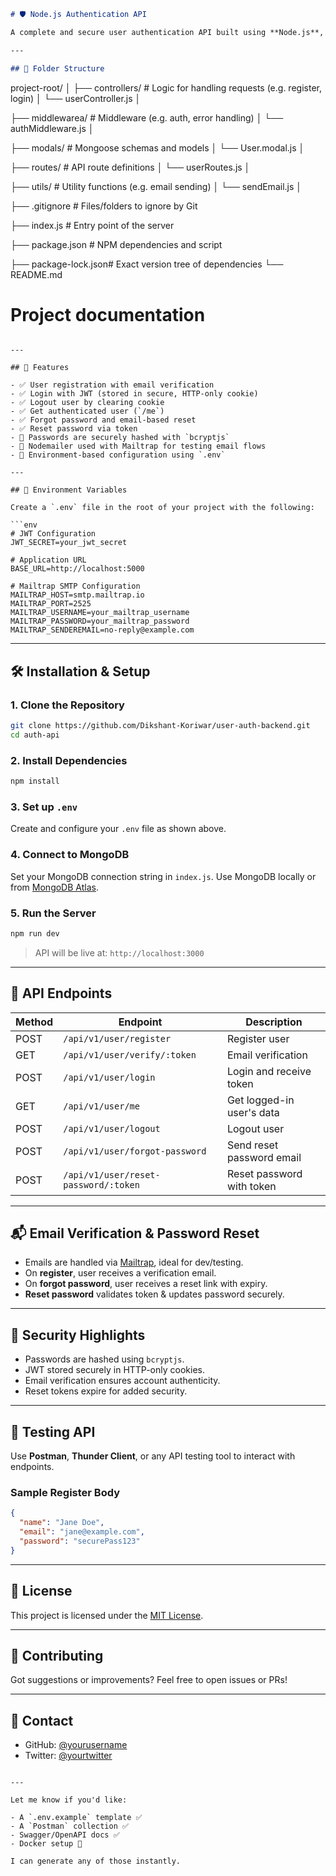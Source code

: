 ﻿
```markdown
# 🛡️ Node.js Authentication API

A complete and secure user authentication API built using **Node.js**, **Express**, **MongoDB**, **JWT**, and **Mailtrap**. This backend service supports registration with email verification, login, logout, forgot/reset password, and protected routes.

---

## 📁 Folder Structure

```
project-root/
│
├── controllers/            # Logic for handling requests (e.g. register, login)
│   └── userController.js
│

├── middlewarea/            # Middleware (e.g. auth, error handling)
│   └── authMiddleware.js
│

├── modals/                 # Mongoose schemas and models
│   └── User.modal.js
│

├── routes/                 # API route definitions
│   └── userRoutes.js
│

├── utils/                  # Utility functions (e.g. email sending)
│   └── sendEmail.js
│

├── .gitignore  # Files/folders to ignore by Git

├── index.js   # Entry point of the server

├── package.json  # NPM dependencies and script

├── package-lock.json# Exact version tree of dependencies
└── README.md      
# Project documentation
```

---

## 🚀 Features

- ✅ User registration with email verification
- ✅ Login with JWT (stored in secure, HTTP-only cookie)
- ✅ Logout user by clearing cookie
- ✅ Get authenticated user (`/me`)
- ✅ Forgot password and email-based reset
- ✅ Reset password via token
- 🔐 Passwords are securely hashed with `bcryptjs`
- 📧 Nodemailer used with Mailtrap for testing email flows
- 🔗 Environment-based configuration using `.env`

---

## 🌱 Environment Variables

Create a `.env` file in the root of your project with the following:

```env
# JWT Configuration
JWT_SECRET=your_jwt_secret

# Application URL
BASE_URL=http://localhost:5000

# Mailtrap SMTP Configuration
MAILTRAP_HOST=smtp.mailtrap.io
MAILTRAP_PORT=2525
MAILTRAP_USERNAME=your_mailtrap_username
MAILTRAP_PASSWORD=your_mailtrap_password
MAILTRAP_SENDEREMAIL=no-reply@example.com
```

---

## 🛠 Installation & Setup

### 1. Clone the Repository

```bash
git clone https://github.com/Dikshant-Koriwar/user-auth-backend.git
cd auth-api
```

### 2. Install Dependencies

```bash
npm install
```

### 3. Set up `.env`

Create and configure your `.env` file as shown above.

### 4. Connect to MongoDB

Set your MongoDB connection string in `index.js`. Use MongoDB locally or from [MongoDB Atlas](https://www.mongodb.com/cloud/atlas).

### 5. Run the Server

```bash
npm run dev
```

> API will be live at: `http://localhost:3000`

---

## 📮 API Endpoints

| Method | Endpoint                                | Description                     |
|--------|-----------------------------------------|---------------------------------|
| POST   | `/api/v1/user/register`                 | Register user                   |
| GET    | `/api/v1/user/verify/:token`            | Email verification              |
| POST   | `/api/v1/user/login`                    | Login and receive token         |
| GET    | `/api/v1/user/me`                       | Get logged-in user's data       |
| POST   | `/api/v1/user/logout`                   | Logout user                     |
| POST   | `/api/v1/user/forgot-password`          | Send reset password email       |
| POST   | `/api/v1/user/reset-password/:token`    | Reset password with token       |

---

## 📬 Email Verification & Password Reset

- Emails are handled via [Mailtrap](https://mailtrap.io/), ideal for dev/testing.
- On **register**, user receives a verification email.
- On **forgot password**, user receives a reset link with expiry.
- **Reset password** validates token & updates password securely.

---

## 🔐 Security Highlights

- Passwords are hashed using `bcryptjs`.
- JWT stored securely in HTTP-only cookies.
- Email verification ensures account authenticity.
- Reset tokens expire for added security.

---

## 🧪 Testing API

Use **Postman**, **Thunder Client**, or any API testing tool to interact with endpoints.

### Sample Register Body

```json
{
  "name": "Jane Doe",
  "email": "jane@example.com",
  "password": "securePass123"
}
```

---

## 📄 License

This project is licensed under the [MIT License](LICENSE).

---

## 🤝 Contributing

Got suggestions or improvements? Feel free to open issues or PRs!

---

## 💬 Contact

- GitHub: [@yourusername](https://github.com/Dikshant-Koriwar)
- Twitter: [@yourtwitter](https://x.com/Dikshantk29)
```

---

Let me know if you'd like:

- A `.env.example` template ✅  
- A `Postman` collection ✅  
- Swagger/OpenAPI docs ✅  
- Docker setup 🐳

I can generate any of those instantly.
